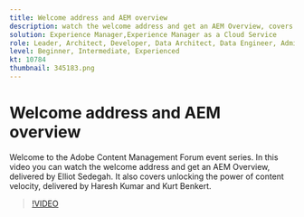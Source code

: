 ```yaml
---
title: Welcome address and AEM overview
description: watch the welcome address and get an AEM Overview, covers unlocking the power of content velocity, 
solution: Experience Manager,Experience Manager as a Cloud Service
role: Leader, Architect, Developer, Data Architect, Data Engineer, Admin, User
level: Beginner, Intermediate, Experienced
kt: 10784
thumbnail: 345183.png
---
```


# Welcome address and AEM overview

Welcome to the Adobe Content Management Forum event series. In this video you can watch the welcome address and get an AEM Overview, delivered by Elliot Sedegah. It also covers unlocking the power of content velocity, delivered by Haresh Kumar and Kurt Benkert.

>[!VIDEO](https://video.tv.adobe.com/v/345183/?quality=12&learn=on)
